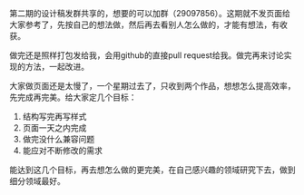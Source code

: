 第二期的设计稿发群共享的，想要的可以加群（29097856）。这期就不发页面给大家参考了，先按自己的想法做，然后再去看别人怎么做的，才能有想法，有收获。  
  
做完还是照样打包发给我，会用github的直接pull request给我。做完再来讨论实现的方法，一起改进。  
  
大家做页面还是太慢了，一个星期过去了，只收到两个作品，想想怎么提高效率，先完成再完美。给大家定几个目标：  

1. 结构写完再写样式
2. 页面一天之内完成
3. 做完没什么兼容问题
4. 能应对不断修改的需求  
  
能达到这几个目标，再去想怎么做的更完美，在自己感兴趣的领域研究下去，做到细分领域最好。  
  
